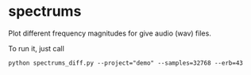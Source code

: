 # spectrums

Plot different frequency magnitudes for give audio (wav) files. 

To run it, just call
```
python spectrums_diff.py --project="demo" --samples=32768 --erb=43
```

